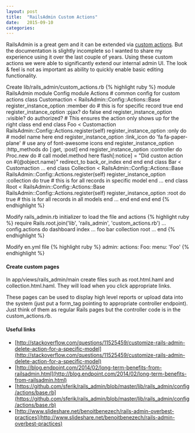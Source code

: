 ```yaml
---
layout: post
title:  "RailsAdmin Custom Actions"
date: 	2015-09-10
categories:
---
```


RailsAdmin is a great gem and it can be extended via [custom actions](https://github.com/sferik/rails_admin/wiki/Custom-action).  But the documentation is slightly incomplete so I wanted to share my experience using it over the last couple of years.  Using these custom actions we were able to significantly extend our internal admin UI.  The look & feel is not as important as ability to quickly enable basic editing functionality.

Create lib/rails_admin/custom_actions.rb
{% highlight ruby %}
module RailsAdmin
  module Config
    module Actions
      # common config for custom actions
      class Customaction < RailsAdmin::Config::Actions::Base
        register_instance_option :member do  #	this is for specific record
          true
        end
        register_instance_option :pjax? do
          false
        end
        register_instance_option :visible? do
          authorized? 		# This ensures the action only shows up for the right class
        end
      end
      class Foo < Customaction
        RailsAdmin::Config::Actions.register(self)
        register_instance_option :only do
          # model name here
        end
        register_instance_option :link_icon do
          'fa fa-paper-plane' # use any of font-awesome icons
        end
        register_instance_option :http_methods do
          [:get, :post]
        end
        register_instance_option :controller do
          Proc.new do
            # call model.method here
            flash[:notice] = "Did custon action on #{@object.name}"
            redirect_to back_or_index
          end
        end
      end
      class Bar < Customaction
      	...
      end
      class Collection < RailsAdmin::Config::Actions::Base
        RailsAdmin::Config::Actions.register(self)
        register_instance_option :collection do
          true	#	this is for all records in specific model
        end
        ...
      end
      class Root < RailsAdmin::Config::Actions::Base
        RailsAdmin::Config::Actions.register(self)
        register_instance_option :root do
          true	#	this is for all records in all models
        end
        ...
      end
    end
  end
end
{% endhighlight %}

Modify rails_admin.rb initializer to load the file and actions
{% highlight ruby %}
require Rails.root.join('lib', 'rails_admin', 'custom_actions.rb')
...
config.actions do
dashboard
index
...
foo
bar
collection
root
...
end
{% endhighlight %}

Modify en.yml file
{% highlight ruby %}
  admin:
    actions:
      Foo:
        menu: 'Foo'
{% endhighlight %}

#### Create custom pages

In app/views/rails_admin/main create files such as root.html.haml and collection.html.haml.  They will load when you click appropriate links.

These pages can be used to display high level reports or upload data into the system (just put a form_tag pointing to appropriate controller endpoint).  Just think of them as regular Rails pages but the controller code is in the custom_actions.rb.

#### Useful links

* [http://stackoverflow.com/questions/11525459/customize-rails-admin-delete-action-for-a-specific-model](http://stackoverflow.com/questions/11525459/customize-rails-admin-delete-action-for-a-specific-model)
* [http://blog.endpoint.com/2014/02/long-term-benefits-from-railsadmin.html](http://blog.endpoint.com/2014/02/long-term-benefits-from-railsadmin.html)
* [https://github.com/sferik/rails_admin/blob/master/lib/rails_admin/config/actions/base.rb](https://github.com/sferik/rails_admin/blob/master/lib/rails_admin/config/actions/base.rb)
* [http://www.slideshare.net/benoitbenezech/rails-admin-overbest-practices](http://www.slideshare.net/benoitbenezech/rails-admin-overbest-practices)